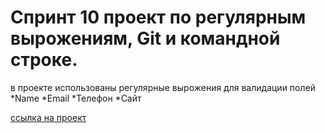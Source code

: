 # Спринт 10 проект по регулярным вырожениям, Git и командной строке.

в проекте использованы регулярные вырожения для валидации полей
*Name
*Email
*Телефон
*Сайт


[ссылка на проект](ospas312.github.io)